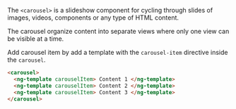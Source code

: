 The `<carousel>` is a slideshow component for cycling through slides of images, videos, components or any type of HTML content.

The carousel organize content into separate views where only one view can be visible at a time.

<!-- example(ExampleParagraphComponent) -->

Add carousel item by add a template with the `carousel-item` directive inside the `carousel`.

```html
<carousel>
  <ng-template carouselItem> Content 1 </ng-template>
  <ng-template carouselItem> Content 2 </ng-template>
  <ng-template carouselItem> Content 3 </ng-template>
</carousel>
```
